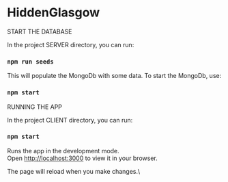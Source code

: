# HiddenGlasgow

START THE DATABASE

In the project SERVER directory, you can run:

### `npm run seeds`

This will populate the MongoDb with some data. To start the MongoDb, use:

### `npm start`

RUNNING THE APP

In the project CLIENT directory, you can run:

### `npm start`

Runs the app in the development mode.\
Open [http://localhost:3000](http://localhost:3000) to view it in your browser.

The page will reload when you make changes.\
